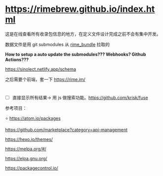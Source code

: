 # <https://rimebrew.github.io/index.html>

这是在线查看所有收录包信息的地方，在定义文件设计完成之前不会有集中开发。

数据文件是用 git submodules 从 [rime_bundle](https://github.com/rimebrew/rime_bundle) 拉取的

**How to setup a auto update the submodules??? Webhooks? Github Actions???**

https://sinolect.netlify.app/schema

之后需要个前端，套一下 https://rime.im/

#

- [ ] 直接显示所有结果-> 用 js 做搜索功能。<https://github.com/krisk/fuse>

参考项目： 

⭐ <https://atom.io/packages>

<https://github.com/marketplace?category=api-management>

<https://hexo.io/themes/>

<https://melpa.org/#/>

<https://elpa.gnu.org/>

<https://packagecontrol.io/>

